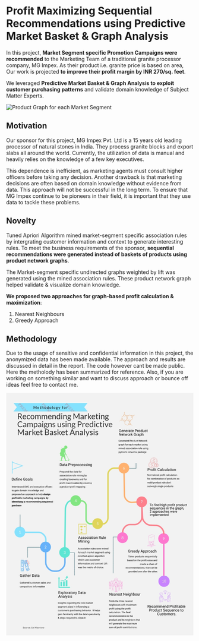 # Profit Maximizing Sequential Recommendations using Predictive Market Basket & Graph Analysis

In this project, **Market Segment specific Promotion Campaigns were recommended** to the Marketing Team of a traditional granite processor company, MG Impex. As their product i.e. granite price is based on area, Our work is projected **to improve their profit margin by INR 270/sq. feet**. 

We leveraged **Predictive Market Basket & Graph Analysis to exploit customer purchasing patterns** and validate domain knowledge of Subject Matter Experts.

![Product Graph for each Market Segment](https://github.com/vishwapardeshi/Profit-Maximizing-Recommendation-using-Market-Basket-Analysis/blob/master/img/segment-product-graph.jpg)

## Motivation
Our sponsor for this project, MG Impex Pvt. Ltd is a 15 years old leading processor of natural stones in India. They process granite blocks and export slabs all around the world. Currently, the utilization of data is manual and heavily relies on the knowledge of a few key executives.

This dependence is inefficient, as marketing agents must consult higher officers before taking any decision. Another drawback is that marketing decisions are often based on domain knowledge without evidence from data. This approach will not be successful in the long term. To ensure that MG Impex continue to be pioneers in their field, it is important that they use data to tackle these problems.

## Novelty

Tuned Apriori Algorithm mined market-segment specific association rules by intergrating customer information and context to generate interesting rules. To meet the business requirements of the sponsor, **sequential recommendations were generated instead of baskets of products using product network graphs**. 

The Market-segment specific undirected graphs weighted by lift was generated using the mined association rules. These product network graph helped validate & visualize domain knowledge. 

**We proposed two approaches for graph-based profit calculation & maximization**:
1. Nearest Neighbours
2. Greedy Approach

## Methodology 
Due to the usage of sensitive and confidential information in this project, the anonymized data has been made available. The approach and results are discussed in detail in the report. The code however cant be made public. Here the metholody has been summarized for reference. Also, if you are working on something similar and want to discuss approach or bounce off ideas feel free to contact me.

![Alt text](https://github.com/vishwapardeshi/Profit-Maximizing-Recommendation-using-Market-Basket-Analysis/blob/master/img/methodolgy.jpg)

